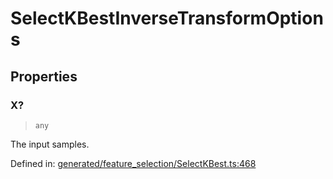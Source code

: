 # SelectKBestInverseTransformOptions

## Properties

### X?

> `any`

The input samples.

Defined in:  [generated/feature\_selection/SelectKBest.ts:468](https://github.com/transitive-bullshit/scikit-learn-ts/blob/122b3c0/packages/sklearn/src/generated/feature_selection/SelectKBest.ts#L468)
